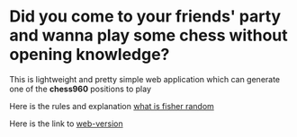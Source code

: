 # Did you come to your friends' party and wanna play some chess without opening knowledge?

This is lightweight and pretty simple web application which can generate one of the **chess960** positions to play

Here is the rules and explanation [what is fisher random](https://wikipedia.org/wiki/Fischer_random_chess)

Here is the link to [web-version](https://1mpuser.github.io/pet_project_fisher_random/)